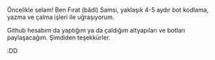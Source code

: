 Öncelikle selam! Ben Fırat (bâdi) Samsı, yaklaşık 4-5 aydır bot kodlama, yazma ve çalma işleri ile uğraşıyorum.

Github hesabım da yaptığım ya da çaldığım altyapıları ve botları paylaşacağım. Şimdiden teşekkürler.

:DD
